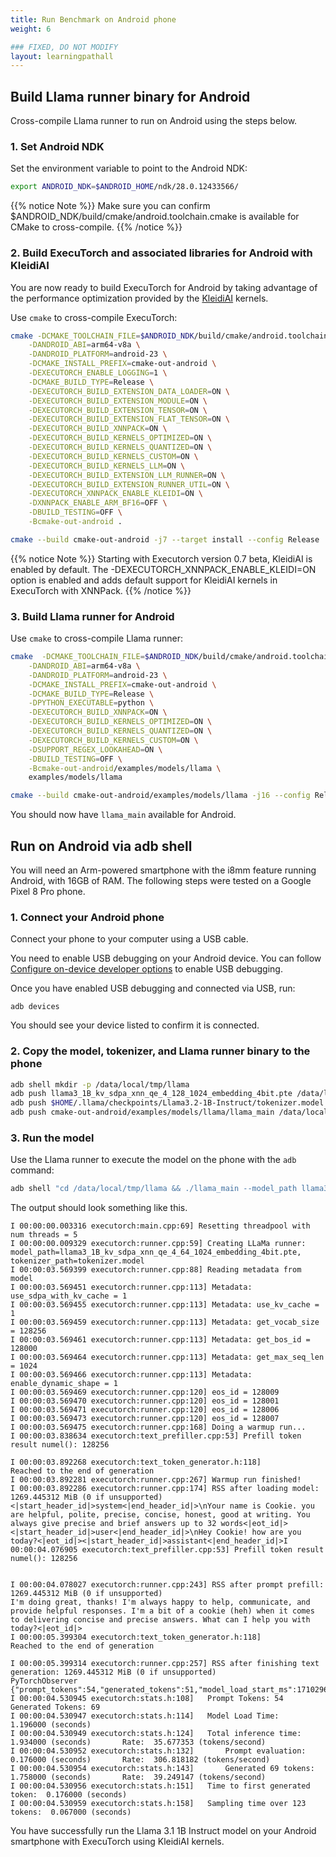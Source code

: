 ```yaml
---
title: Run Benchmark on Android phone
weight: 6

### FIXED, DO NOT MODIFY
layout: learningpathall
---
```


## Build Llama runner binary for Android

Cross-compile Llama runner to run on Android using the steps below.

### 1. Set Android NDK

Set the environment variable to point to the Android NDK:

``` bash
export ANDROID_NDK=$ANDROID_HOME/ndk/28.0.12433566/
```

{{% notice Note %}}
Make sure you can confirm $ANDROID_NDK/build/cmake/android.toolchain.cmake is available for CMake to cross-compile.
{{% /notice %}}

### 2. Build ExecuTorch and associated libraries for Android with KleidiAI 

You are now ready to build ExecuTorch for Android by taking advantage of the performance optimization provided by the [KleidiAI](https://gitlab.arm.com/kleidi/kleidiai) kernels. 

Use `cmake` to cross-compile ExecuTorch:

``` bash
cmake -DCMAKE_TOOLCHAIN_FILE=$ANDROID_NDK/build/cmake/android.toolchain.cmake \
    -DANDROID_ABI=arm64-v8a \
    -DANDROID_PLATFORM=android-23 \
    -DCMAKE_INSTALL_PREFIX=cmake-out-android \
    -DEXECUTORCH_ENABLE_LOGGING=1 \
    -DCMAKE_BUILD_TYPE=Release \
    -DEXECUTORCH_BUILD_EXTENSION_DATA_LOADER=ON \
    -DEXECUTORCH_BUILD_EXTENSION_MODULE=ON \
    -DEXECUTORCH_BUILD_EXTENSION_TENSOR=ON \
    -DEXECUTORCH_BUILD_EXTENSION_FLAT_TENSOR=ON \
    -DEXECUTORCH_BUILD_XNNPACK=ON \
    -DEXECUTORCH_BUILD_KERNELS_OPTIMIZED=ON \
    -DEXECUTORCH_BUILD_KERNELS_QUANTIZED=ON \
    -DEXECUTORCH_BUILD_KERNELS_CUSTOM=ON \
    -DEXECUTORCH_BUILD_KERNELS_LLM=ON \
    -DEXECUTORCH_BUILD_EXTENSION_LLM_RUNNER=ON \
    -DEXECUTORCH_BUILD_EXTENSION_RUNNER_UTIL=ON \
    -DEXECUTORCH_XNNPACK_ENABLE_KLEIDI=ON \
    -DXNNPACK_ENABLE_ARM_BF16=OFF \
    -DBUILD_TESTING=OFF \
    -Bcmake-out-android .

cmake --build cmake-out-android -j7 --target install --config Release
```
{{% notice Note %}}
Starting with Executorch version 0.7 beta, KleidiAI is enabled by default. The -DEXECUTORCH_XNNPACK_ENABLE_KLEIDI=ON option is enabled and adds default support for KleidiAI kernels in ExecuTorch with XNNPack.
{{% /notice %}}

### 3. Build Llama runner for Android

Use `cmake` to cross-compile Llama runner:

``` bash
cmake  -DCMAKE_TOOLCHAIN_FILE=$ANDROID_NDK/build/cmake/android.toolchain.cmake \
    -DANDROID_ABI=arm64-v8a \
    -DANDROID_PLATFORM=android-23 \
    -DCMAKE_INSTALL_PREFIX=cmake-out-android \
    -DCMAKE_BUILD_TYPE=Release \
    -DPYTHON_EXECUTABLE=python \
    -DEXECUTORCH_BUILD_XNNPACK=ON \
    -DEXECUTORCH_BUILD_KERNELS_OPTIMIZED=ON \
    -DEXECUTORCH_BUILD_KERNELS_QUANTIZED=ON \
    -DEXECUTORCH_BUILD_KERNELS_CUSTOM=ON \
    -DSUPPORT_REGEX_LOOKAHEAD=ON \
    -DBUILD_TESTING=OFF \
    -Bcmake-out-android/examples/models/llama \
    examples/models/llama

cmake --build cmake-out-android/examples/models/llama -j16 --config Release
```

You should now have `llama_main` available for Android.

## Run on Android via adb shell
You will need an Arm-powered smartphone with the i8mm feature running Android, with 16GB of RAM. The following steps were tested on a Google Pixel 8 Pro phone.

### 1. Connect your Android phone

Connect your phone to your computer using a USB cable.

You need to enable USB debugging on your Android device. You can follow [Configure on-device developer options](https://developer.android.com/studio/debug/dev-options) to enable USB debugging.

Once you have enabled USB debugging and connected via USB, run:

```
adb devices
```

You should see your device listed to confirm it is connected.

### 2. Copy the model, tokenizer, and Llama runner binary to the phone

``` bash
adb shell mkdir -p /data/local/tmp/llama
adb push llama3_1B_kv_sdpa_xnn_qe_4_128_1024_embedding_4bit.pte /data/local/tmp/llama/
adb push $HOME/.llama/checkpoints/Llama3.2-1B-Instruct/tokenizer.model /data/local/tmp/llama/
adb push cmake-out-android/examples/models/llama/llama_main /data/local/tmp/llama/
```


### 3. Run the model

Use the Llama runner to execute the model on the phone with the `adb` command:

``` bash
adb shell "cd /data/local/tmp/llama && ./llama_main --model_path llama3_1B_kv_sdpa_xnn_qe_4_64_1024_embedding_4bit.pte --tokenizer_path tokenizer.model --prompt "<|start_header_id|>system<|end_header_id|>\nYour name is Cookie. you are helpful, polite, precise, concise, honest, good at writing. You always give precise and brief answers up to 32 words<|eot_id|><|start_header_id|>user<|end_header_id|>\nHey Cookie! how are you today?<|eot_id|><|start_header_id|>assistant<|end_header_id|>" --warmup=1 --cpu_threads=5
```

The output should look something like this.

```
I 00:00:00.003316 executorch:main.cpp:69] Resetting threadpool with num threads = 5
I 00:00:00.009329 executorch:runner.cpp:59] Creating LLaMa runner: model_path=llama3_1B_kv_sdpa_xnn_qe_4_64_1024_embedding_4bit.pte, tokenizer_path=tokenizer.model
I 00:00:03.569399 executorch:runner.cpp:88] Reading metadata from model
I 00:00:03.569451 executorch:runner.cpp:113] Metadata: use_sdpa_with_kv_cache = 1
I 00:00:03.569455 executorch:runner.cpp:113] Metadata: use_kv_cache = 1
I 00:00:03.569459 executorch:runner.cpp:113] Metadata: get_vocab_size = 128256
I 00:00:03.569461 executorch:runner.cpp:113] Metadata: get_bos_id = 128000
I 00:00:03.569464 executorch:runner.cpp:113] Metadata: get_max_seq_len = 1024
I 00:00:03.569466 executorch:runner.cpp:113] Metadata: enable_dynamic_shape = 1
I 00:00:03.569469 executorch:runner.cpp:120] eos_id = 128009
I 00:00:03.569470 executorch:runner.cpp:120] eos_id = 128001
I 00:00:03.569471 executorch:runner.cpp:120] eos_id = 128006
I 00:00:03.569473 executorch:runner.cpp:120] eos_id = 128007
I 00:00:03.569475 executorch:runner.cpp:168] Doing a warmup run...
I 00:00:03.838634 executorch:text_prefiller.cpp:53] Prefill token result numel(): 128256
 
I 00:00:03.892268 executorch:text_token_generator.h:118]
Reached to the end of generation
I 00:00:03.892281 executorch:runner.cpp:267] Warmup run finished!
I 00:00:03.892286 executorch:runner.cpp:174] RSS after loading model: 1269.445312 MiB (0 if unsupported)
<|start_header_id|>system<|end_header_id|>\nYour name is Cookie. you are helpful, polite, precise, concise, honest, good at writing. You always give precise and brief answers up to 32 words<|eot_id|><|start_header_id|>user<|end_header_id|>\nHey Cookie! how are you today?<|eot_id|><|start_header_id|>assistant<|end_header_id|>I 00:00:04.076905 executorch:text_prefiller.cpp:53] Prefill token result numel(): 128256
 
 
I 00:00:04.078027 executorch:runner.cpp:243] RSS after prompt prefill: 1269.445312 MiB (0 if unsupported)
I'm doing great, thanks! I'm always happy to help, communicate, and provide helpful responses. I'm a bit of a cookie (heh) when it comes to delivering concise and precise answers. What can I help you with today?<|eot_id|>
I 00:00:05.399304 executorch:text_token_generator.h:118]
Reached to the end of generation
 
I 00:00:05.399314 executorch:runner.cpp:257] RSS after finishing text generation: 1269.445312 MiB (0 if unsupported)
PyTorchObserver {"prompt_tokens":54,"generated_tokens":51,"model_load_start_ms":1710296339487,"model_load_end_ms":1710296343047,"inference_start_ms":1710296343370,"inference_end_ms":1710296344877,"prompt_eval_end_ms":1710296343556,"first_token_ms":1710296343556,"aggregate_sampling_time_ms":49,"SCALING_FACTOR_UNITS_PER_SECOND":1000}
I 00:00:04.530945 executorch:stats.h:108] 	Prompt Tokens: 54    Generated Tokens: 69
I 00:00:04.530947 executorch:stats.h:114] 	Model Load Time:		1.196000 (seconds)
I 00:00:04.530949 executorch:stats.h:124] 	Total inference time:		1.934000 (seconds)		 Rate: 	35.677353 (tokens/second)
I 00:00:04.530952 executorch:stats.h:132] 		Prompt evaluation:	0.176000 (seconds)		 Rate: 	306.818182 (tokens/second)
I 00:00:04.530954 executorch:stats.h:143] 		Generated 69 tokens:	1.758000 (seconds)		 Rate: 	39.249147 (tokens/second)
I 00:00:04.530956 executorch:stats.h:151] 	Time to first generated token:	0.176000 (seconds)
I 00:00:04.530959 executorch:stats.h:158] 	Sampling time over 123 tokens:	0.067000 (seconds)
```

You have successfully run the Llama 3.1 1B Instruct model on your Android smartphone with ExecuTorch using KleidiAI kernels.
